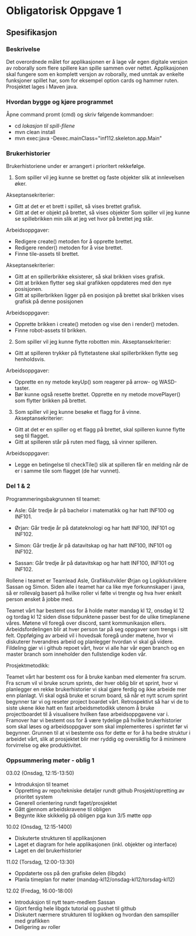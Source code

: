 # Obligatorisk Oppgave 1


## Spesifikasjon
### Beskrivelse

Det overordnede målet for applikasjonen er å lage vår egen digitale versjon av roborally som flere spillere
kan spille sammen over nettet. Applikasjonen skal fungere som en komplett versjon av roborally, med unntak
av enkelte funksjoner spillet har, som for eksempel option cards og hammer ruten. Prosjektet lages
i Maven java.

### Hvordan bygge og kjøre programmet

Åpne command promt (cmd) og skriv følgende kommandoer:
- cd *lokasjon til spill-filene*
- mvn clean install
- mvn exec:java -Dexec.mainClass="inf112.skeleton.app.Main"


### Brukerhistorier

Brukerhistoriene under er arrangert i prioritert rekkefølge.

1) Som spiller vil jeg kunne se brettet og faste objekter slik at innlevelsen øker.  

  Akseptansekriterier:
- Gitt at det er et brett i spillet, så vises brettet grafisk.
- Gitt at det er objekt på brettet, så vises objekter
Som spiller vil jeg kunne se spillebrikken min slik at jeg vet hvor på brettet jeg står. 
  
Arbeidsoppgaver:

- Redigere create() metoden for å opprette brettet.
- Redigere render() metoden for å vise brettet.
- Finne tile-assets til brettet.
        
Akseptansekriterier:
- Gitt at en spillerbrikke eksisterer, så skal brikken vises grafisk.
- Gitt at brikken flytter seg skal grafikken oppdateres med den nye posisjonen.
- Gitt at spillerbrikken ligger på en posisjon på brettet skal brikken 
  vises grafisk på denne posisjonen
  
Arbeidsoppgaver:

- Opprette brikken i create() metoden og vise den i render() metoden.
- Finne robot-assets til brikken.

2) Som spiller vil jeg kunne flytte robotten min.
        Akseptansekriterier:
- Gitt at spilleren trykker på flyttetastene skal spillerbrikken flytte seg henholdsvis.

Arbeidsoppgaver:

- Opprette en ny metode keyUp() som reagerer på arrow- og WASD-taster.
- Bør kunne også resette brettet. Opprette en ny metode movePlayer() som
flytter brikken på brettet.

3) Som spiller vil jeg kunne besøke et flagg for å vinne.
        Akseptansekriterier:
- Gitt at det er en spiller og et flagg på brettet, skal spilleren kunne flytte seg til flagget.
- Gitt at spilleren står på ruten med flagg, så vinner spilleren.

Arbeidsoppgaver:

- Legge en betingelse til checkTile() slik at spilleren får en melding
når de er i samme tile som flagget (de har vunnet).

### Del 1 & 2
Programmeringsbakgrunnen til teamet:

- Asle: Går tredje år på bachelor i matematikk og har hatt INF100 og INF101.

- Ørjan: Går tredje år på datateknologi og har hatt INF100, INF101 og INF102.

- Simon: Går tredje år på datavitskap og har hatt INF100, INF101 og INF102.

- Sassan: Går tredje år på datavitskap og har hatt INF100, INF101 og INF102.

Rollene i teamet er Teamlead Asle, Grafikkutvikler Ørjan og Logikkutviklere Sassan og Simon. Siden alle i teamet 
har ca like mye forkunnskaper i java, så er rollevalg basert på hvilke roller vi følte vi trengte 
og hva hver enkelt person ønsket å jobbe med. 

Teamet vårt har bestemt oss for å holde møter mandag kl 12, onsdag kl 12 og tordag kl 12
siden disse tidpunktene passer best for de ulike timeplanene våres. Møtene  vil foregå over discord,
samt kommunikasjon ellers. Arbeidsfordelingen blir at hver person tar på seg oppgaver som trengs i sitt felt.
Oppfølging av arbeid vil i hovedsak foregå under
møtene, hvor vi diskuterer hverandres arbeid og planlegger hvordan vi skal gå videre.
Fildeling gjør vi i github repoet vårt, hvor vi alle har vår egen branch og en master branch som inneholder
den fullstendige koden vår.

Prosjektmetodikk:


Teamet vårt har bestemt oss for å bruke kanban med elementer fra scrum. Fra scrum vil vi bruke scrum sprints, der
hver oblig blir et sprint, hvor vi planlegger en rekke brukerhistorier vi skal gjøre ferdig og ikke arbeide mer enn planlagt.
Vi skal også bruke et scrum board, så når et nytt scrum sprint begynner tar vi og reseter project boardet vårt.
Retrospektivt så har vi de to siste ukene ikke hatt en fast arbeidsmetodikk utenom å bruke projectboardet
til å visualisere hvilken fase arbeidsoppgavene var i. Framover har vi bestemt oss for å være tydelige på hvilke
brukerhistorier som skal løses og arbeidsoppgaver som skal implementeres i sprintet før vi begynner. Grunnen til
at vi bestemte oss for dette er for å ha bedre struktur i arbeidet vårt, slik at prosjektet blir mer ryddig og oversiktlig
for å minimere forvirrelse og øke produktivitet.

### Oppsummering møter - oblig 1

03.02 (Onsdag, 12:15-13:50)
- Introduksjon til teamet
- Oppretting av repo/tekniske detaljer rundt github
Prosjekt/opretting av prioritet system
- Generell orientering rundt faget/prosjektet
- Gått gjennom arbeidskravene til obligen
- Begynte ikke skikkelig på obligen pga kun 3/5 møtte opp

10.02 (Onsdag, 12:15-1400)
- Diskuterte strukturen til applikasjonen
- Laget et diagram for hele applikasjonen (inkl. objekter og interface)
- Laget en del brukerhistorier

11.02 (Torsdag, 12:00-13:30)
- Oppdaterte oss på den grafiske delen (libgdx)
- Planla timeplan for møter (mandag-kl12/onsdag-kl12/torsdag-kl12)

12.02 (Fredag, 16:00-18:00)
- Introduksjon til nytt team-medlem Sassan
- Gjort ferdig hele libgdx tutorial og pushet til github
- Diskutert nærmere strukturen til logikken og hvordan
den samspiller med grafikken
- Deligering av roller